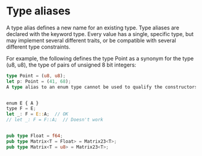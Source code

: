 # Type aliases

A type alias defines a new name for an existing type. Type aliases are declared with the keyword type. Every value has a single, specific type, but may implement several different traits, or be compatible with several different type constraints.

For example, the following defines the type Point as a synonym for the type (u8, u8), the type of pairs of unsigned 8 bit integers:

```rust
type Point = (u8, u8);
let p: Point = (41, 68);
A type alias to an enum type cannot be used to qualify the constructors:


enum E { A }
type F = E;
let _: F = E::A;  // OK
// let _: F = F::A;  // Doesn't work


pub type Float = f64;
pub type Matrix<T = Float> = Matrix23<T>;
pub type Matrix<T = u8> = Matrix23<T>;
```
